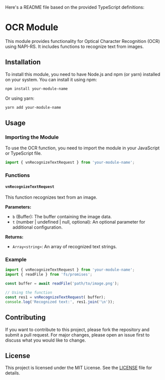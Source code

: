 Here's a README file based on the provided TypeScript definitions:

# OCR Module

This module provides functionality for Optical Character Recognition (OCR) using NAPI-RS. It includes functions to recognize text from images.

## Installation

To install this module, you need to have Node.js and npm (or yarn) installed on your system. You can install it using npm:

```sh
npm install your-module-name
```

Or using yarn:

```sh
yarn add your-module-name
```

## Usage

### Importing the Module

To use the OCR function, you need to import the module in your JavaScript or TypeScript file.

```typescript
import { vnRecognizeTextRequest } from 'your-module-name';
```

### Functions

#### `vnRecognizeTextRequest`

This function recognizes text from an image.

**Parameters:**

- `b` (Buffer): The buffer containing the image data.
- `t` (number | undefined | null, optional): An optional parameter for additional configuration.

**Returns:**

- `Array<string>`: An array of recognized text strings.

### Example

```typescript
import { vnRecognizeTextRequest } from 'your-module-name';
import { readFile } from 'fs/promises';

const buffer = await readFile('path/to/image.png');

// Using the function
const res1 = vnRecognizeTextRequest( buffer);
console.log('Recognized text:', res1.join('\n'));

```

## Contributing

If you want to contribute to this project, please fork the repository and submit a pull request. For major changes, please open an issue first to discuss what you would like to change.

## License

This project is licensed under the MIT License. See the [LICENSE](LICENSE) file for details.